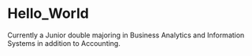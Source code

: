 # Hello_World
Currently a Junior double majoring in Business Analytics and Information Systems in addition to Accounting.
